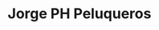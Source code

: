 ---
title: "Jorge PH Peluqueros"
url: /villaviciosa-de-odon/jorge-ph-peluqueros/
shop: peluquería
---
